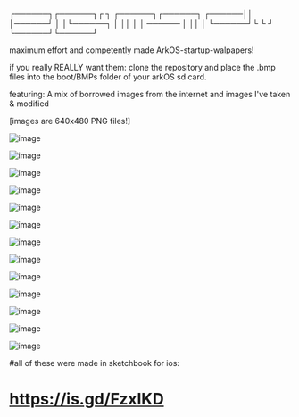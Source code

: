 ┌──────┐┌──────┐┌      ┐        ┌──────┐┌──────┐
┌──────││       │──────┘        │      │└──────┐
│      ││       │      │ ────── │      ││      │
└──────┘└       └      ┘        └──────┘└──────┘

maximum effort and competently made ArkOS-startup-walpapers!

if you really REALLY want them:
clone the repository and place the .bmp files into the boot/BMPs folder of your arkOS sd card. 

featuring:
A mix of borrowed images from the internet 
and images I've taken & modified  

[images are 640x480 PNG files!]

![image](https://github.com/user-attachments/assets/39dd94ae-ce19-4c96-bf5e-823f18a33c83)

![image](https://github.com/user-attachments/assets/d32a70b0-ba32-45ea-90da-97e40982c2e9)

![image](https://github.com/user-attachments/assets/16a9ca29-61d2-4f38-a5c4-4f35f5df6023)

![image](https://github.com/user-attachments/assets/da0556d8-d862-4d3f-9e54-21c056f7fdc8)

![image](https://github.com/user-attachments/assets/314eeca3-b74a-4c2c-80f4-3f9903a56216)

![image](https://github.com/user-attachments/assets/528daed8-694f-4177-8493-d05ff4cd340a)

![image](https://github.com/user-attachments/assets/7a6e2b81-a04c-40d4-8013-97178bcde48b)

![image](https://github.com/user-attachments/assets/ae32b952-8150-4085-9cda-a7fc00073839)

![image](https://github.com/user-attachments/assets/ec471a69-8c4d-4ea4-9819-afbc27d992c0)

![image](https://github.com/user-attachments/assets/04cfa762-1005-4cb3-8f62-2a77a8f29879)

![image](https://github.com/user-attachments/assets/436627d5-034c-41de-816a-4da667f8a395)

![image](https://github.com/user-attachments/assets/b8058016-573f-4c12-812b-cdee3b40abd6)

![image](https://github.com/user-attachments/assets/b6cf6790-de24-4122-a59c-53bd8ab6e761)

#all of these were made in sketchbook for ios:
# https://is.gd/FzxIKD

